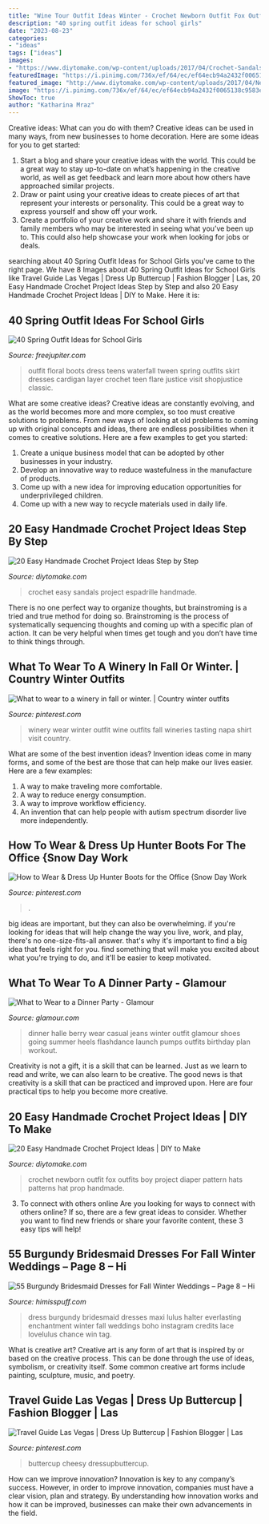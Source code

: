 ```yaml
---
title: "Wine Tour Outfit Ideas Winter - Crochet Newborn Outfit Fox Outfits Boy Project Diaper Pattern Hats Patterns Hat Prop Handmade"
description: "40 spring outfit ideas for school girls"
date: "2023-08-23"
categories:
- "ideas"
tags: ["ideas"]
images:
- "https://www.diytomake.com/wp-content/uploads/2017/04/Crochet-Sandals.jpg"
featuredImage: "https://i.pinimg.com/736x/ef/64/ec/ef64ecb94a2432f0065138c9583ea5aa.jpg"
featured_image: "http://www.diytomake.com/wp-content/uploads/2017/04/Newborn-Crochet-Fox-Outfit.jpg"
image: "https://i.pinimg.com/736x/ef/64/ec/ef64ecb94a2432f0065138c9583ea5aa.jpg"
ShowToc: true
author: "Katharina Mraz"
---
```



Creative ideas: What can you do with them?
Creative ideas can be used in many ways, from new businesses to home decoration. Here are some ideas for you to get started: 
1. Start a blog and share your creative ideas with the world. This could be a great way to stay up-to-date on what’s happening in the creative world, as well as get feedback and learn more about how others have approached similar projects. 
2. Draw or paint using your creative ideas to create pieces of art that represent your interests or personality. This could be a great way to express yourself and show off your work. 
3. Create a portfolio of your creative work and share it with friends and family members who may be interested in seeing what you’ve been up to. This could also help showcase your work when looking for jobs or deals. 

	

		
searching about 40 Spring Outfit Ideas for School Girls you've came to the right page. We have 8 Images about 40 Spring Outfit Ideas for School Girls like Travel Guide Las Vegas | Dress Up Buttercup | Fashion Blogger | Las, 20 Easy Handmade Crochet Project Ideas Step by Step and also 20 Easy Handmade Crochet Project Ideas | DIY to Make. Here it is:
		
    
## 40 Spring Outfit Ideas For School Girls

<img loading=lazy src="http://www.freejupiter.com/wp-content/uploads/2017/04/Spring-Outfit-Ideas-for-School-Girls6.jpg" onerror="this.onerror=null;this.src='https://tse4.mm.bing.net/th?id=OIP.UwhCz5BSro4QYUu62cUdNwHaM7&amp;pid=15.1';" alt="40 Spring Outfit Ideas for School Girls">

_Source: freejupiter.com_

>outfit floral boots dress teens waterfall tween spring outfits skirt dresses cardigan layer crochet teen flare justice visit shopjustice classic. 

	

What are some creative ideas?
Creative ideas are constantly evolving, and as the world becomes more and more complex, so too must creative solutions to problems. From new ways of looking at old problems to coming up with original concepts and ideas, there are endless possibilities when it comes to creative solutions. Here are a few examples to get you started:
1. Create a unique business model that can be adopted by other businesses in your industry.
2. Develop an innovative way to reduce wastefulness in the manufacture of products.
3. Come up with a new idea for improving education opportunities for underprivileged children.
4. Come up with a new way to recycle materials used in daily life.

    
## 20 Easy Handmade Crochet Project Ideas Step By Step

<img loading=lazy src="https://www.diytomake.com/wp-content/uploads/2017/04/Crochet-Sandals.jpg" onerror="this.onerror=null;this.src='https://tse3.mm.bing.net/th?id=OIP.tyv9BCeT871P3heOt2DCNAHaJX&amp;pid=15.1';" alt="20 Easy Handmade Crochet Project Ideas Step by Step">

_Source: diytomake.com_

>crochet easy sandals project espadrille handmade. 

	

There is no one perfect way to organize thoughts, but brainstroming is a tried and true method for doing so. Brainstroming is the process of systematically sequencing thoughts and coming up with a specific plan of action. It can be very helpful when times get tough and you don’t have time to think things through.

    
## What To Wear To A Winery In Fall Or Winter. | Country Winter Outfits

<img loading=lazy src="https://i.pinimg.com/736x/72/80/c0/7280c01d55cc8b9a018752466b174380.jpg" onerror="this.onerror=null;this.src='https://tse2.mm.bing.net/th?id=OIP.dTO0rE_qC3gQ-yqSE0PZEAHaLH&amp;pid=15.1';" alt="What to wear to a winery in fall or winter. | Country winter outfits">

_Source: pinterest.com_

>winery wear winter outfit wine outfits fall wineries tasting napa shirt visit country. 

	

What are some of the best invention ideas?
Invention ideas come in many forms, and some of the best are those that can help make our lives easier. Here are a few examples: 
1. A way to make traveling more comfortable. 
2. A way to reduce energy consumption. 
3. A way to improve workflow efficiency. 
4. An invention that can help people with autism spectrum disorder live more independently.

    
## How To Wear &amp; Dress Up Hunter Boots For The Office {Snow Day Work

<img loading=lazy src="https://i.pinimg.com/originals/e9/99/aa/e999aa1771e8c3ac61dae37acce5f89a.png" onerror="this.onerror=null;this.src='https://tse2.mm.bing.net/th?id=OIP.KQB9EKX6FNGC2mzsB14OSwHaLG&amp;pid=15.1';" alt="How to Wear &amp; Dress Up Hunter Boots for the Office {Snow Day Work">

_Source: pinterest.com_

>. 

	

big ideas are important, but they can also be overwhelming. if you're looking for ideas that will help change the way you live, work, and play, there's no one-size-fits-all answer. that's why it's important to find a big idea that feels right for you. find something that will make you excited about what you're trying to do, and it'll be easier to keep motivated.

    
## What To Wear To A Dinner Party - Glamour

<img loading=lazy src="https://media.glamour.com/photos/56963d4393ef4b09520fe02d/master/w_1600/fashion-2012-11-halle-berry-dinner-party-outfit-idea-main.jpg" onerror="this.onerror=null;this.src='https://tse3.mm.bing.net/th?id=OIP.7EC9_VRmQtdd4gpUprfhMAHaKp&amp;pid=15.1';" alt="What to Wear to a Dinner Party - Glamour">

_Source: glamour.com_

>dinner halle berry wear casual jeans winter outfit glamour shoes going summer heels flashdance launch pumps outfits birthday plan workout. 

	

Creativity is not a gift, it is a skill that can be learned. Just as we learn to read and write, we can also learn to be creative. The good news is that creativity is a skill that can be practiced and improved upon. Here are four practical tips to help you become more creative.

    
## 20 Easy Handmade Crochet Project Ideas | DIY To Make

<img loading=lazy src="http://www.diytomake.com/wp-content/uploads/2017/04/Newborn-Crochet-Fox-Outfit.jpg" onerror="this.onerror=null;this.src='https://tse2.mm.bing.net/th?id=OIP.mUzpvoEVOn6Hzoj28XjDrwHaMb&amp;pid=15.1';" alt="20 Easy Handmade Crochet Project Ideas | DIY to Make">

_Source: diytomake.com_

>crochet newborn outfit fox outfits boy project diaper pattern hats patterns hat prop handmade. 

	

3. To connect with others online
Are you looking for ways to connect with others online? If so, there are a few great ideas to consider. Whether you want to find new friends or share your favorite content, these 3 easy tips will help!

    
## 55 Burgundy Bridesmaid Dresses For Fall Winter Weddings – Page 8 – Hi

<img loading=lazy src="https://www.himisspuff.com/wp-content/uploads/2017/06/burgundy-halter-boho-bridesmaid-dress.jpg" onerror="this.onerror=null;this.src='https://tse3.mm.bing.net/th?id=OIP.S1ZOqpTce20Yql6xV4YvCQHaLH&amp;pid=15.1';" alt="55 Burgundy Bridesmaid Dresses for Fall Winter Weddings – Page 8 – Hi">

_Source: himisspuff.com_

>dress burgundy bridesmaid dresses maxi lulus halter everlasting enchantment winter fall weddings boho instagram credits lace lovelulus chance win tag. 

	

What is creative art?
Creative art is any form of art that is inspired by or based on the creative process. This can be done through the use of ideas, symbolism, or creativity itself. Some common creative art forms include painting, sculpture, music, and poetry.

    
## Travel Guide Las Vegas | Dress Up Buttercup | Fashion Blogger | Las

<img loading=lazy src="https://i.pinimg.com/736x/ef/64/ec/ef64ecb94a2432f0065138c9583ea5aa.jpg" onerror="this.onerror=null;this.src='https://tse1.mm.bing.net/th?id=OIP._E8iDxbCpxRBxN1nHUs0PgHaHa&amp;pid=15.1';" alt="Travel Guide Las Vegas | Dress Up Buttercup | Fashion Blogger | Las">

_Source: pinterest.com_

>buttercup cheesy dressupbuttercup. 

	

How can we improve innovation?
Innovation is key to any company’s success. However, in order to improve innovation, companies must have a clear vision, plan and strategy. By understanding how innovation works and how it can be improved, businesses can make their own advancements in the field.

